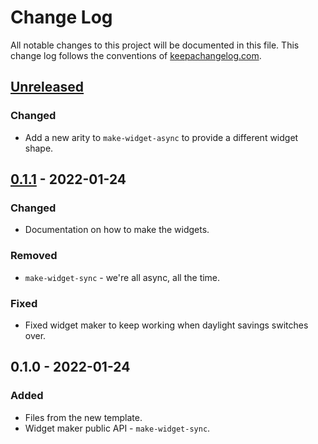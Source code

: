 # Change Log
All notable changes to this project will be documented in this file. This change log follows the conventions of [keepachangelog.com](http://keepachangelog.com/).

## [Unreleased]
### Changed
- Add a new arity to `make-widget-async` to provide a different widget shape.

## [0.1.1] - 2022-01-24
### Changed
- Documentation on how to make the widgets.

### Removed
- `make-widget-sync` - we're all async, all the time.

### Fixed
- Fixed widget maker to keep working when daylight savings switches over.

## 0.1.0 - 2022-01-24
### Added
- Files from the new template.
- Widget maker public API - `make-widget-sync`.

[Unreleased]: https://sourcehost.site/your-name/forage/compare/0.1.1...HEAD
[0.1.1]: https://sourcehost.site/your-name/forage/compare/0.1.0...0.1.1
